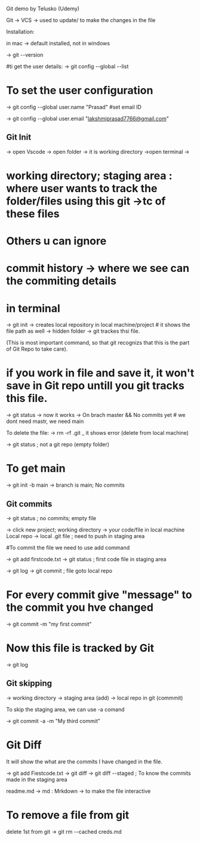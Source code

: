 Git demo by Telusko  (Udemy)

Git -> VCS -> used to update/ to make the changes in the file

Installation:

in mac -> default installed, not in windows

-> git --version

#ti get the user details:
-> git config --global --list

# To set the user configuration

-> git config  --global user.name "Prasad"
#set email ID

-> git config  --global user.email "lakshmiprasad7766@gmail.com"


## Git Init

-> open Vscode
-> open folder  -> it is working directory
->open terminal -> 

# working directory; staging area : where user wants to track the folder/files using this git ->tc of these files
 # Others u can ignore
# commit history -> where we see can the commiting details

# in terminal
-> git init -> creates local repository in local machine/project
           # it shows the file path as well -> hidden folder -> git trackes  thsi file.

(This is most important command, so that git recognizs that this is the part of Git Repo to take care).

# if you work in file and save it, it won't save in Git repo untill you git tracks this file.

->  git status -> now it works -> On brach master && No commits yet
                # we dont need mastr, we need main

To delete the file:
-> rm -rf .git  _ it shows error (delete from local machine)

-> git status  ; not a git repo (empty folder)

# To get main 

-> git init -b main  -> branch is main; No commits




## Git commits

-> git status ; no commits; empty file

-> click new project;
working directory -> your code/file in local machine
Local repo -> local .git file ;
need to push in staging area

#To commit the file we need to use add command

-> git add firstcode.txt
-> git status ; first code file in staging area

-> git log
-> git commit ; file goto local repo

# For every	commit give "message" to the commit you hve changed

-> git commit -m "my first commit"

# Now this file is tracked by Git
-> git log


## Git skipping

-> working directory -> staging area (add) -> local repo in git (commmit) 

To skip the staging area, we can use -a comand

-> git commit -a -m "My third commit"


# Git Diff
 It will show the what are the commits I have changed in the file.

-> git add Fiestcode.txt
-> git diff
-> git diff --staged   ; To know the commits made in the staging area


readme.md -> md : Mrkdown -> to make the file interactive

# To remove a file from git
 delete 1st from git
-> git rm --cached creds.md




















